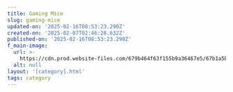```yaml
---
title: Gaming Mice
slug: gaming-mice
updated-on: '2025-02-16T08:53:23.290Z'
created-on: '2025-02-07T02:46:28.632Z'
published-on: '2025-02-16T08:53:23.290Z'
f_main-image:
  url: >-
    https://cdn.prod.website-files.com/679b464f63f155b9a36467e5/67b1a5b1a831f37c949cfdef_gmaingmice.webp
  alt: null
layout: '[category].html'
tags: category
---
```



